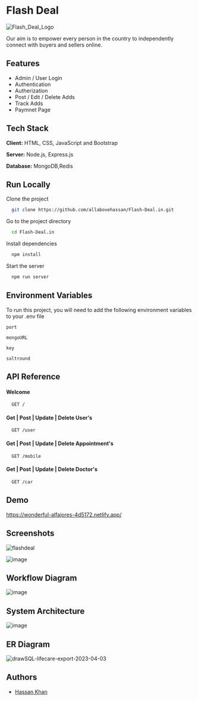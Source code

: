 
# Flash Deal 

![Flash_Deal_Logo](https://user-images.githubusercontent.com/112754393/229727752-9707ed31-4473-43e4-a760-c554ff655349.png)




Our aim is to empower every person in the country to independently connect with buyers and sellers online.



## Features

- Admin / User Login
- Authentication
- Autherization
- Post / Edit / Delete Adds
- Track Adds
- Paymnet Page


## Tech Stack

**Client:** HTML, CSS, JavaScript and Bootstrap

**Server:** Node.js, Express.js

**Database:** MongoDB,Redis


## Run Locally

Clone the project

```bash
  git clone https://github.com/allabovehassan/Flash-Deal.in.git
```

Go to the project directory

```bash
  cd Flash-Deal.in
```

Install dependencies

```bash
  npm install
```

Start the server

```bash
  npm run server
```


## Environment Variables

To run this project, you will need to add the following environment variables to your .env file

`port`

`mongoURL`

`key`

`saltround`

## API Reference

#### Welcome 

```http
  GET /
```

#### Get | Post | Update | Delete User's

```http
  GET /user
```
#### Get | Post | Update | Delete Appointment's
```http
  GET /mobile
 ```

#### Get | Post | Update | Delete Doctor's
```http
  GET /car
```



## Demo

https://wonderful-alfajores-4d5172.netlify.app/

## Screenshots

![flashdeal](https://user-images.githubusercontent.com/112754393/229730622-70f7874f-3e1b-4211-8f8c-ad1bcd3ee078.png)

![image](https://user-images.githubusercontent.com/112754393/229730852-f18dbe4c-2ff0-4db1-a680-d2bdf47aceaf.png)



## Workflow Diagram
![image](https://user-images.githubusercontent.com/112754393/229429364-4f9e7424-d5b2-4386-aad8-b4f7f22c19bf.png)

## System Architecture
![image](https://i.imgur.com/oJW6QQe.jpeg)


## ER Diagram
![drawSQL-lifecare-export-2023-04-03](https://user-images.githubusercontent.com/112754547/229438041-993e6356-22cd-49b0-8905-6867cd4f36e9.png)





## Authors


- [Hassan Khan](https://github.com/allabovehassan)



